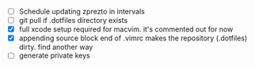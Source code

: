 * [ ] Schedule updating zprezto in intervals
* [ ] git pull if .dotfiles directory exists
* [x] full xcode setup required for macvim. it's commented out for now
* [x] appending source block end of .vimrc makes the repository (.dotfiles) dirty. find another way
* [ ] generate private keys
